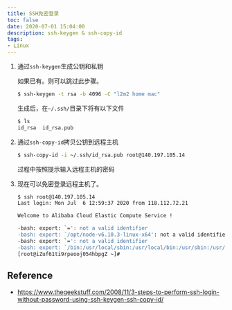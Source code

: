 ```yaml
---
title: SSH免密登录
toc: false
date: 2020-07-01 15:04:00
description: ssh-keygen & ssh-copy-id
tags:
- Linux
---
```


1. 通过`ssh-keygen`生成公钥和私钥

   如果已有。则可以跳过此步骤。

   ```bash
   $ ssh-keygen -t rsa -b 4096 -C "l2m2 home mac"
   ```

   生成后，在`~/.ssh/`目录下将有以下文件

   ```bash
   $ ls
   id_rsa  id_rsa.pub
   ```

2. 通过`ssh-copy-id`拷贝公钥到远程主机

   ```bash
   $ ssh-copy-id -i ~/.ssh/id_rsa.pub root@140.197.105.14
   ```

   过程中按照提示输入远程主机的密码

3. 现在可以免密登录远程主机了。

   ```bash
   $ ssh root@140.197.105.14
   Last login: Mon Jul  6 12:59:37 2020 from 118.112.72.21
   
   Welcome to Alibaba Cloud Elastic Compute Service !
   
   -bash: export: `=': not a valid identifier
   -bash: export: `/opt/node-v6.10.3-linux-x64': not a valid identifier
   -bash: export: `=': not a valid identifier
   -bash: export: `/bin:/usr/local/sbin:/usr/local/bin:/usr/sbin:/usr/bin': not a valid identifier
   [root@iZuf61ti9rpeooj054hbpgZ ~]#
   ```

## Reference

- https://www.thegeekstuff.com/2008/11/3-steps-to-perform-ssh-login-without-password-using-ssh-keygen-ssh-copy-id/

